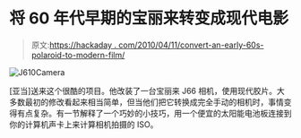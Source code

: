# 将 60 年代早期的宝丽来转变成现代电影

> 原文:[https://hackaday . com/2010/04/11/convert-an-early-60s-polaroid-to-modern-film/](https://hackaday.com/2010/04/11/convert-an-early-60s-polaroid-to-modern-film/)

![](../Images/24a0f5bdc0135394089cbc90112e3ad7.png "J610Camera")

[亚当]送来这个很酷的项目。他改装了一台宝丽来 J66 相机，使用现代胶片。大多数最初的修改看起来相当简单，但当他们把它转换成完全手动的相机时，事情变得有点复杂。有一节解释了一个巧妙的小技巧，用一个便宜的太阳能电池板连接到你的计算机声卡上来计算相机拍摄的 ISO。